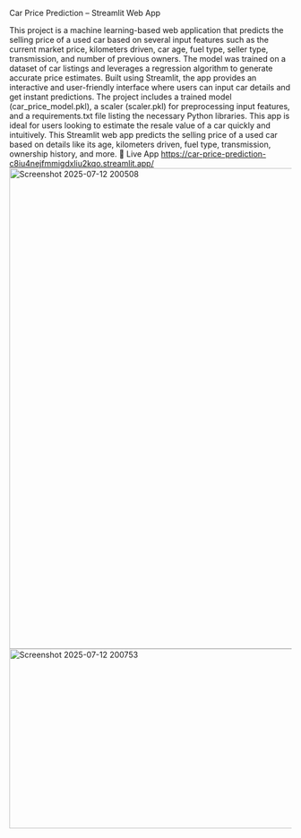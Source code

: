 Car Price Prediction – Streamlit Web App

This project is a machine learning-based web application that predicts the selling price of a used car based on several input features such as the current market price, kilometers driven, car age, fuel type, seller type, transmission, and number of previous owners. The model was trained on a dataset of car listings and leverages a regression algorithm to generate accurate price estimates. Built using Streamlit, the app provides an interactive and user-friendly interface where users can input car details and get instant predictions. The project includes a trained model (car_price_model.pkl), a scaler (scaler.pkl) for preprocessing input features, and a requirements.txt file listing the necessary Python libraries. This app is ideal for users looking to estimate the resale value of a car quickly and intuitively.
This Streamlit web app predicts the selling price of a used car based on details like its age, kilometers driven, fuel type, transmission, ownership history, and more.
🚀 Live App
https://car-price-prediction-c8iu4nejfmmigdxliu2kqo.streamlit.app/
<img width="1891" height="859" alt="Screenshot 2025-07-12 200508" src="https://github.com/user-attachments/assets/45e1e205-c315-4acd-ac8b-2b96187678d2" />
<img width="1906" height="321" alt="Screenshot 2025-07-12 200753" src="https://github.com/user-attachments/assets/54f23562-957d-4ef6-bb4b-cdfdfb86ce01" />

